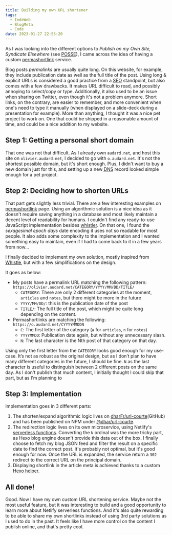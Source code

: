 ```yaml
---
title: Building my own URL shortener
tags:
  - IndeWeb
  - BlogMeta
  - Code
date: 2023-01-27 22:55:20
---
```


<p class="p-bridgy-mastodon-content" style="display: none;">
  #blog: Building my own URL shortener. <br/>
  #IndeWeb #permashortlink #BlogPost<br/>
  
</p>
<p class="p-bridgy-omit-link" value="false" style="display: none;"></p>

As I was looking into the different options to _Publish on my Own Site, Syndicate Elsewhere_ (see [<abbr>POSSE</abbr>](https://indieweb.org/POSSE)), I came across the idea of having a custom [permashortlink](https://indieweb.org/permashortlink) service.
<!-- more -->

Blog posts _permalinks_ are usually quite long. On this website, for example, they include publication date as well as the full title of the post. Using long &  explicit URLs is considered a good practice from a <abbr title="Search Engine Optimisation">SEO</abbr> standpoint, but also comes with a few drawbacks. It makes URL difficult to read, and possibly annoying to select/copy or type. Additionally, it also used to be an issue when sharing on Twitter, even though it's not a problem anymore. Short links, on the contrary, are easier to remember, and more convenient when one's need to type it manually (when displayed on a slide-deck during a presentation for example). 
More than anything, I thought it was a nice pet project to work on. One that could be shipped in a reasonable amount of time, and could be a nice addition to my website. 

## Step 1: Getting a personal short domain

That one was not that difficult. As I already own `audard.net`, and host this site on `olivier.audard.net`, I decided to go with `o.audard.net`. It's not the shortest possible domain, but it's short enough. Plus, I didn't want to buy a new domain just for this, and setting up a new <abbr title="Domain Name System">DNS</abbr> record looked simple enough for a pet project. 

## Step 2: Deciding how to shorten URLs

That part gets slightly less trivial. There are a few interesting examples on [permashortlink](https://indieweb.org/permashortlink) page. Using an algorithmic solution is a nice idea as it doesn't require saving anything in a database and most likely maintain a decent level of readability for humans. 
I couldn't find any ready-to-use JavaScript implementation besides [whistler](https://www.npmjs.com/package/whistler). On that one, I found the _sexagesimal epoch days_ date encoding it uses not so readable for most people. It also adds some complexity to the implementation and I wanted something easy to maintain, even if I had to come back to it in a few years from now...

I finally decided to implement my own solution, mostly inspired from [Whistle](https://tantek.pbworks.com/w/page/21743973/Whistle#design), but with a few simplifications on the design. 

It goes as below:

 - My posts have a permalink URL matching the following pattern: `https://olivier.audard.net/CATEGORY/YYYY/MM/DD/TITLE/`
   - `CATEGORY`: There are only 2 different categories at the moment, `articles` and `notes`, but there might be more in the future
   - `YYYY/MM/DD/`: this is the publication date of the post
   - `TITLE/`: The full title of the post, which might be quite long depending on the content.
 - Permashortlinks are matching the following: `https://o.audard.net/CYYYYMMDDN`
   - `C`: The first letter of the category (`a` for `articles`, `n` for `notes`)
   - `YYYYMMDD`: Publication date again, but without any unnecessary slash.
   - `N`: The last character is the Nth post of that category on that day.

Using only the first letter from the `CATEGORY` looks good enough for my use-case. It’s not as robust as the original design, but as I don’t plan to have many different categories in the future, I should be fine.
`N` as the last character is useful to distinguish between 2 different posts on the same day. As I don't publish that much content, I initially thought I could skip that part, but as I'm planning to 

## Step 3: Implementation

Implementation goes in 3 different parts:
 1. The shorten/expand algorithmic logic lives on [dharFr/url-courte](https://github.com/dharFr/url-courte)(GitHub) and has been published on NPM under [@dhar/url-courte](https://www.npmjs.com/package/@dhar/url-courte). 
 2. The redirection logic lives on its own microservice, using Netlify's [serverless functions](https://docs.netlify.com/functions/overview/). Converting the `N` ordinal was the more tricky part, as Hexo blog engine doesn't provide this data out of the box. I finally choose to fetch my blog JSON feed and filter the result on a specific date to find the correct post. It's probably not optimal, but it's good enough for now. Once the URL is expanded, the service return a `302` redirect to the correct URL on the principal domain.
 3. Displaying shortlink in the article meta is achieved thanks to a custom [Hexo helper](https://hexo.io/api/helper).

## All done!

Good. Now I have my own custom URL shortening service. Maybe not the most useful feature, but it was interesting to build and a good opportunity to learn more about Netlify serverless functions. And it's also quite rewarding to be able to share my own shortlinks instead of using 3rd party solutions as I used to do in the past. It feels like I have more control on the content I publish online, and that's pretty cool.
